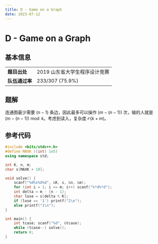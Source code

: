 ```yaml
---
title: D - Game on a Graph
date: 2023-07-12
---
```


# D - Game on a Graph

## 基本信息

<table>
<tr>
<td><b>题目出处</b></td><td>2019 山东省大学生程序设计竞赛</td>
</tr>
<tr>
<td><b>队伍通过率</b></td><td>233/307 (75.9%)</td>
</tr>
</table>

## 题解

连通图最少需要 $(n - 1)$ 条边，因此最多可以操作 $(m - (n - 1))$ 次，输的人就是 $(m - (n - 1)) \bmod k$。考虑到读入，复杂度 $\mathcal{O}(k + m)$。

## 参考代码

```c++ linenums="1"
#include <bits/stdc++.h>
#define MAXK ((int) 1e5)
using namespace std;

int K, n, m;
char s[MAXK + 10];

void solve() {
    scanf("%d%s%d%d", &K, s, &n, &m);
    for (int i = 1; i <= m; i++) scanf("%*d%*d");
    int delta = m - (n - 1);
    char lose = s[delta % K];
    if (lose == '1') printf("2\n");
    else printf("1\n");
}

int main() {
    int tcase; scanf("%d", &tcase);
    while (tcase--) solve();
    return 0;
}
```
